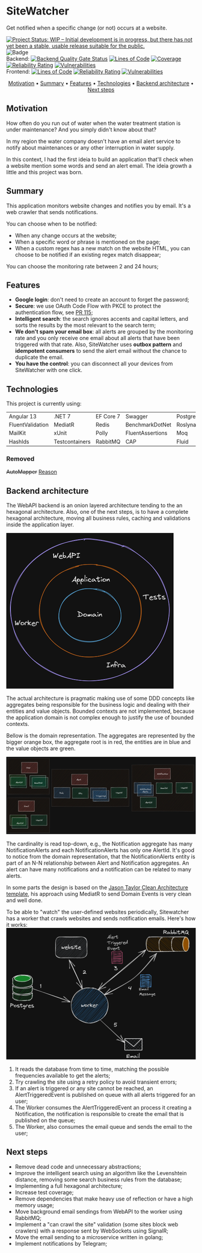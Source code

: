 # SiteWatcher 

Get notified when a specific change (or not) occurs at a website.

[![Project Status: WIP – Initial development is in progress, but there has not yet been a stable, usable release suitable for the public.](https://www.repostatus.org/badges/latest/active.svg)](https://www.repostatus.org/#wip) ![Badge](https://img.shields.io/github/license/xilapa/SiteWatcher?color=green)
<br>
Backend:
[![Backend Quality Gate Status](https://sonarcloud.io/api/project_badges/measure?project=site-watcher-back-end&metric=alert_status)](https://sonarcloud.io/summary/new_code?id=site-watcher-back-end)
[![Lines of Code](https://sonarcloud.io/api/project_badges/measure?project=site-watcher-back-end&metric=ncloc)](https://sonarcloud.io/summary/new_code?id=site-watcher-back-end)
[![Coverage](https://sonarcloud.io/api/project_badges/measure?project=site-watcher-back-end&metric=coverage)](https://sonarcloud.io/summary/new_code?id=site-watcher-back-end)
[![Reliability Rating](https://sonarcloud.io/api/project_badges/measure?project=site-watcher-back-end&metric=reliability_rating)](https://sonarcloud.io/summary/new_code?id=site-watcher-back-end)
[![Vulnerabilities](https://sonarcloud.io/api/project_badges/measure?project=site-watcher-back-end&metric=vulnerabilities)](https://sonarcloud.io/summary/new_code?id=site-watcher-back-end)
<br>
Frontend: [![Lines of Code](https://sonarcloud.io/api/project_badges/measure?project=site-watcher-front-end&metric=ncloc)](https://sonarcloud.io/summary/new_code?id=site-watcher-front-end)
[![Reliability Rating](https://sonarcloud.io/api/project_badges/measure?project=site-watcher-front-end&metric=reliability_rating)](https://sonarcloud.io/summary/new_code?id=site-watcher-front-end)
[![Vulnerabilities](https://sonarcloud.io/api/project_badges/measure?project=site-watcher-front-end&metric=vulnerabilities)](https://sonarcloud.io/summary/new_code?id=site-watcher-front-end)

<p align="center"><a href="#Motivation">Motivation</a> • <a href="#Summary">Summary</a> • <a href="#Features">Features</a> • <a href="#Technologies">Technologies</a> • <a href="#Backend-architecture">Backend architecture</a> • <a href="#Next-steps">Next steps</a></p>

## Motivation
How often do you run out of water when the water treatment station is under maintenance? And you simply didn't know about that? 

In my region the water company doesn't have an email alert service to notify about maintenances or any other interruption in water supply.

In this context, I had the first ideia to build an application that'll check when a website mention some words and send an alert email. The ideia growth a little and this project was born.

## Summary
This application monitors website changes and notifies you by email. It's a web crawler that sends notifications.

You can choose when to be notified:
- When any change occurs at the website;
- When a specific word or phrase is mentioned on the page;
- When a custom regex has a new match on the website HTML, you can choose to be notified if an existing regex match disappear;

You can choose the monitoring rate between 2 and 24 hours;

## Features
- **Google login**: don't need to create an account to forget the password;
- **Secure**: we use OAuth Code Flow with PKCE to protect the authentication flow, see [PR 115](https://github.com/xilapa/SiteWatcher/pull/115);
- **Intelligent search**: the search ignores accents and capital letters, and sorts the results by the most relevant to the search term;
- **We don't spam your email box**: all alerts are grouped by the monitoring rate and you only receive one email about all alerts that have been triggered with that rate. Also, SiteWatcher uses **outbox pattern** and **idempotent consumers** to send the alert email without the chance to duplicate the email.
- **You have the control**: you can disconnect all your devices from SiteWatcher with one click.

## Technologies

This project is currently using:
<table border="0">
<tr>
    <td> Angular 13 </td>
    <td> .NET 7 </td>
    <td> EF Core 7 </td>
    <td> Swagger </td>
    <td> PostgreSQL </td>
    <td> Dapper </td>
</tr>
<tr>
    <td> FluentValidation </td>
    <td> MediatR </td>
    <td> Redis </td>
    <td> BenchmarkDotNet </td>
    <td> Roslynator </td>
    <td> StronglyTypedId </td>
</tr>
<tr>
    <td> MailKit </td>
    <td> xUnit </td>
    <td> Polly </td>
    <td> FluentAssertions </td>
    <td> Moq </td>
    <td> ReflectionMagic </td>
</tr>
<tr>
    <td> HashIds </td>
    <td> Testcontainers </td>
    <td> RabbitMQ </td>
    <td> CAP </td>
    <td> Fluid </td>
    <td> AngleSharp </td>
</tr>
</table>

### Removed
~~AutoMapper~~ [Reason](https://github.com/xilapa/SiteWatcher/pull/83)


## Backend architecture
The WebAPI backend is an onion layered architecture tending to the an hexagonal architecture. Also, one of the next steps, is to have a complete hexagonal architecture, moving all business rules, caching and validations inside the application layer.

[![](https://raw.githubusercontent.com/xilapa/SiteWatcher/main/imgs/onion.png)](https://raw.githubusercontent.com/xilapa/SiteWatcher/main/imgs/onion.png)

The actual architecture is pragmatic making use of some DDD concepts like aggregates being responsible for the business logic and dealing with their entities and value objects.
Bounded contexts are not implemented, because the application domain is not complex enough to justify the use of bounded contexts.

Bellow is the domain representation. The aggregates are represented by the bigger orange box, the aggregate root is in red, the entities are in blue and the value objects are green. 

[![](https://raw.githubusercontent.com/xilapa/SiteWatcher/main/imgs/aggregates.png)](https://raw.githubusercontent.com/xilapa/SiteWatcher/main/imgs/aggregates.png)

The cardinality is read top-down, e.g., the Notification aggregate has many NotificationAlerts and each NotificationAlerts has only one AlertId.
It's good to notice from the domain representation, that the NotificationAlerts entity is part of an N-N relationship between Alert and Notification aggregates. An alert can have many notifications and a notification can be related to many alerts.

In some parts the design is based on the [Jason Taylor Clean Architecture template](https://github.com/jasontaylordev/CleanArchitecture "Jason Taylor Clean Architecture template"), his approach using MediatR to send Domain Events is very clean and well done.

To be able to "watch" the user-defined websites periodically, Sitewatcher has a worker that crawls websites and sends notification emails. Here's how it works:
[![](https://raw.githubusercontent.com/xilapa/SiteWatcher/main/imgs/worker.png)](https://raw.githubusercontent.com/xilapa/SiteWatcher/main/imgs/worker.png)
                
1. It reads the database from time to time, matching the possible frequencies available to get the alerts;
2. Try crawling the site using a retry policy to avoid transient errors;
3. If an alert is triggered or any site cannot be reached, an AlertTriggeredEvent is published on queue with all alerts triggered for an user;
4. The Worker consumes the AlertTriggeredEvent an process it creating a Notification, the notification is responsible to create the email that is published on the queue;
5. The Worker, also consumes the email queue and sends the email to the user;


## Next steps
- Remove dead code and unnecessary abstractions;
- Improve the intelligent search using an algorithm like the Levenshtein distance, removing some search business rules from the database;
- Implementing a full hexagonal architecture;
- Increase test coverage;
- Remove dependencies that make heavy use of reflection or have a high memory usage;
- Move background email sendings from WebAPI to the worker using RabbitMQ;
- Implement a "can crawl the site" validation (some sites block web crawlers) with a response sent by WebSockets using SignalR;
- Move the email sending to a microservice written in golang;
- Implement notifications by Telegram;
